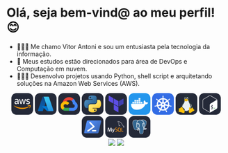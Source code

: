 # Olá, seja bem-vind@ ao meu perfil!😊

- 🙋🏻‍♂️ Me chamo Vitor Antoni e sou um entusiasta pela tecnologia da informação.
- 🎯 Meus estudos estão direcionados para área de DevOps e Computação em nuvem.
- 👨🏻‍💻 Desenvolvo projetos usando Python, shell script e arquitetando soluções na Amazon Web Services (AWS).

<div align="center" style="display: inline_block">
    <img width="50px" src="https://github.com/tandpfun/skill-icons/blob/main/icons/AWS-Dark.svg"/>
    <img width="50px" src="https://github.com/tandpfun/skill-icons/raw/main/icons/Azure-Dark.svg"/>
    <img width="50px" src="https://github.com/tandpfun/skill-icons/raw/main/icons/GCP-Dark.svg"/>
    <img width="50px" src="https://github.com/tandpfun/skill-icons/blob/main/icons/Python-Dark.svg"/>
    <img width="50px" src="https://github.com/tandpfun/skill-icons/blob/main/icons/Terraform-Dark.svg"/>
    <img width="50px" src="https://github.com/tandpfun/skill-icons/blob/main/icons/Docker.svg"/>
    <img width="50px" src="https://github.com/tandpfun/skill-icons/blob/main/icons/Kubernetes.svg"/>
    <img width="50px" src="https://github.com/tandpfun/skill-icons/blob/main/icons/Linux-Dark.svg"/>
    <img width="50px" src="https://github.com/tandpfun/skill-icons/blob/main/icons/Bash-Dark.svg"/>
    <img width="50px" src="https://github.com/tandpfun/skill-icons/raw/main/icons/Powershell-Dark.svg"/>
    <img width="50px" src="https://github.com/tandpfun/skill-icons/blob/main/icons/MySQL-Dark.svg"/>
    <img width="50px" src="https://github.com/tandpfun/skill-icons/blob/main/icons/PostgreSQL-Dark.svg"/>
</div>

<div align="center">
    <img width="355px" src="https://github-readme-stats.vercel.app/api/top-langs/?username=vitor-antoni&layout=compact&theme=github_dark"/>
    <img src="https://github-readme-stats.vercel.app/api?username=vitor-antoni&theme=github_dark&hide_rank=true"/>
</div>
